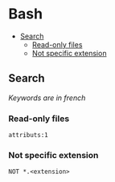 Bash
====

* [Search](#search)
    * [Read-only files](#read-only-files)
    * [Not specific extension](#not-specific-extension)

Search
------

*Keywords are in french*

### Read-only files

`attributs:1`

### Not specific extension

`NOT *.<extension>`
